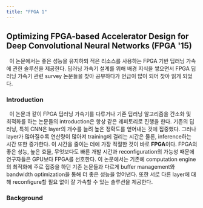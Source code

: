 ```yaml
---
title: "FPGA 1"
---
```


## Optimizing FPGA-based Accelerator Design for Deep Convolutional Neural Networks (FPGA '15)

&nbsp;&nbsp;이 논문에서는 좋은 성능을 유지하되 적은 리소스를 사용하는 FPGA 기반 딥러닝 가속에 관한 솔루션을 제공한다. 
딥러닝 가속기 설계를 위해 배경 지식을 쌓으면서 FPGA 딥러닝 가속기 관련 survey 논문들을 찾아 공부하다가 언급이 많이 되어 찾아 읽게 되었다.

### Introduction

&nbsp;&nbsp;이 논문과 같이 FPGA 딥러닝 가속기를 다루거나 기존 딥러닝 알고리즘을 간소화 및 최적화를 하는 논문들의 introduction은 항상 같은 레퍼토리로 진행을 한다. 
기존의 딥러닝, 특히 CNN은 layer의 개수를 늘려 높은 정확도를 얻어내는 것에 집중했다. 
그러나 layer가 많아질수록 연산량이 많아져 training에 걸리는 시간은 물론, inference하는 시간 또한 증가한다. 
이 시간을 줄이는 데에 가장 적절한 것이 바로 **FPGA**이다. 
FPGA의 좋은 성능, 높은 효율, 무엇보다도 빠른 개발 시간과 reconfiguration의 가능성 때문에 연구자들은 GPU보다 FPGA를 선호한다. 
이 논문에서는 기존에 computation engine의 최적화에 주로 집중을 하던 기존 논문들과 다르게 buffer management와 bandwidth optimization을 통해 더 좋은 성능을 얻어낸다. 
또한 서로 다른 layer에 대해 reconfigure할 필요 없이 잘 가속할 수 있는 솔루션을 제공한다.

### Background

